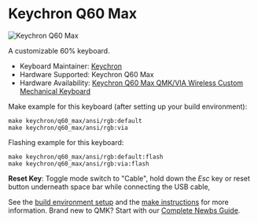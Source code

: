# Keychron Q60 Max

![Keychron Q60 Max](https://cdn.shopify.com/s/files/1/0059/0630/1017/files/Keychron-Q60-Max-QMK-VIA-Custom-Mechanical-Keyboard-2_ff1caf01-49d3-4b6a-a002-b2f613da13e1.jpg?v=1702534477)

A customizable 60% keyboard.

* Keyboard Maintainer: [Keychron](https://github.com/keychron)
* Hardware Supported: Keychron Q60 Max
* Hardware Availability: [Keychron Q60 Max QMK/VIA Wireless Custom Mechanical Keyboard](https://www.keychron.com/products/keychron-q60-max-qmk-via-wireless-custom-mechanical-keyboard)

Make example for this keyboard (after setting up your build environment):

    make keychron/q60_max/ansi/rgb:default
    make keychron/q60_max/ansi/rgb:via

Flashing example for this keyboard:

    make keychron/q60_max/ansi/rgb:default:flash
    make keychron/q60_max/ansi/rgb:via:flash

**Reset Key**: Toggle mode switch to "Cable", hold down the *Esc* key or reset button underneath space bar while connecting the USB cable,

See the [build environment setup](https://docs.qmk.fm/#/getting_started_build_tools) and the [make instructions](https://docs.qmk.fm/#/getting_started_make_guide) for more information. Brand new to QMK? Start with our [Complete Newbs Guide](https://docs.qmk.fm/#/newbs).
